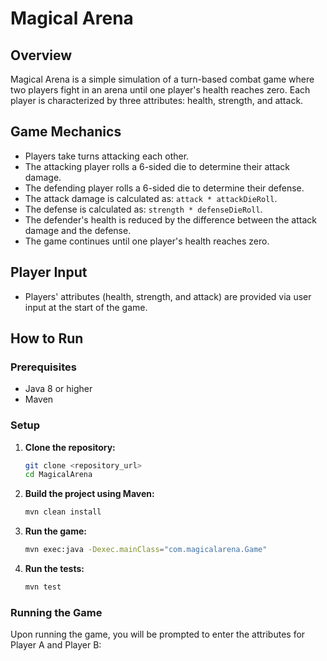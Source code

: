 # Magical Arena

## Overview
Magical Arena is a simple simulation of a turn-based combat game where two players fight in an arena until one player's health reaches zero. Each player is characterized by three attributes: health, strength, and attack.

## Game Mechanics
- Players take turns attacking each other.
- The attacking player rolls a 6-sided die to determine their attack damage.
- The defending player rolls a 6-sided die to determine their defense.
- The attack damage is calculated as: `attack * attackDieRoll`.
- The defense is calculated as: `strength * defenseDieRoll`.
- The defender's health is reduced by the difference between the attack damage and the defense.
- The game continues until one player's health reaches zero.

## Player Input
- Players' attributes (health, strength, and attack) are provided via user input at the start of the game.

## How to Run

### Prerequisites
- Java 8 or higher
- Maven

### Setup

1. **Clone the repository:**
    ```bash
    git clone <repository_url>
    cd MagicalArena
    ```

2. **Build the project using Maven:**
    ```bash
    mvn clean install
    ```

3. **Run the game:**
    ```bash
    mvn exec:java -Dexec.mainClass="com.magicalarena.Game"
    ```

4. **Run the tests:**
    ```bash
    mvn test
    ```

### Running the Game
Upon running the game, you will be prompted to enter the attributes for Player A and Player B:

